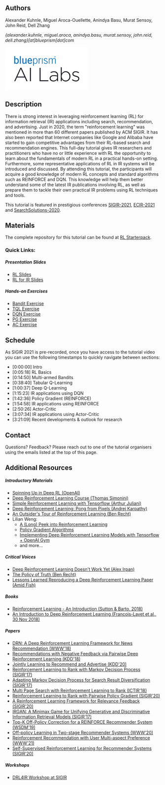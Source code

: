 ## Authors

Alexander Kuhnle, Miguel Aroca-Ouellette, Anindya Basu, Murat Sensoy, John Reid, Dell Zhang

_{alexander.kuhnle, miguel.aroca, anindya.basu, murat.sensoy, john.reid, dell.zhang}[at]blueprism[dot]com_

![Logo](bp_ai_labs_logo.png)

## Description

There is strong interest in leveraging reinforcement learning (RL) for information retrieval (IR) applications including search, recommendation, and advertising. Just in 2020, the term "reinforcement learning" was mentioned in more than 60 different papers published by ACM SIGIR. It has also been reported that Internet companies like Google and Alibaba have started to gain competitive advantages from their RL-based search and recommendation engines. This full-day tutorial gives IR researchers and practitioners who have no or little experience with RL the opportunity to learn about the fundamentals of modern RL in a practical hands-on setting. Furthermore, some representative applications of RL in IR systems will be introduced and discussed. By attending this tutorial, the participants will acquire a good knowledge of modern RL concepts and standard algorithms such as REINFORCE and DQN. This knowledge will help them better understand some of the latest IR publications involving RL, as well as prepare them to tackle their own practical IR problems using RL techniques and tools.

This tutorial is featured in prestigious conferences [SIGIR-2021](https://sigir.org/sigir2021/tutorials/), [ECIR-2021](https://www.ecir2021.eu/tutorials/) and [SearchSolutions-2020](https://irsg.bcs.org/SearchSolutions/2020/ss2020tutorials.php).

## Materials

The complete repository for this tutorial can be found at [RL Starterpack](https://github.com/RL-Starterpack/rl-starterpack/).

### Quick Links:

##### Presentation Slides
* [RL Slides](https://github.com/RL-Starterpack/rl-starterpack/blob/main/slides/RL_Tutorial.pdf)
* [RL for IR Slides](https://github.com/RL-Starterpack/rl-starterpack/blob/main/slides/RL_Tutorial_IR.pdf)

##### Hands-on Exercises
* [Bandit Exercise](https://github.com/RL-Starterpack/rl-starterpack/blob/main/exercises/Bandits.ipynb)
* [TQL Exercise](https://github.com/RL-Starterpack/rl-starterpack/blob/main/exercises/TQL.ipynb)
* [DQN Exercise](https://github.com/RL-Starterpack/rl-starterpack/blob/main/exercises/DQN.ipynb)
* [PG Exercise](https://github.com/RL-Starterpack/rl-starterpack/blob/main/exercises/PG.ipynb)
* [AC Exercise](https://github.com/RL-Starterpack/rl-starterpack/blob/main/exercises/AC.ipynb)

## Schedule

As SIGIR 2021 is pre-recorded, once you have access to the tutorial video you can use the following timestamps to quickly navigate between sections:

* 	[0:00:00] Intro
* 	[0:05:18] RL Basics
* 	[0:14:50] Multi-armed Bandits
* 	[0:38:40] Tabular Q-Learning
* 	[1:00:37] Deep Q-Learning
* 	[1:15:23] IR applications using DQN
* 	[1:42:36] Policy Gradient (REINFORCE)
* 	[1:54:58] IR applications using REINFORCE
* 	[2:50:26] Actor-Critic
* 	[3:07:34] IR applications using Actor-Critic
* 	[3:21:09] Recent developments & outlook for research


## Contact

Questions? Feedback? Please reach out to one of the tutorial organisers using the emails listed at the top of this page.

## Additional Resources

##### Introductory Materials

- [Spinning Up in Deep RL (OpenAI)](https://spinningup.openai.com/en/latest/index.html)
- [Deep Reinforcement Learning Course (Thomas Simonini)](https://simoninithomas.github.io/Deep_reinforcement_learning_Course/)
- [Simple Reinforcement Learning with Tensorflow (Arthur Juliani)](https://medium.com/emergent-future/simple-reinforcement-learning-with-tensorflow-part-0-q-learning-with-tables-and-neural-networks-d195264329d0)
- [Deep Reinforcement Learning: Pong from Pixels (Andrej Karpathy)](http://karpathy.github.io/2016/05/31/rl/)
- [An Outsider's Tour of Reinforcement Learning (Ben Recht)](http://www.argmin.net/2018/06/25/outsider-rl/)
- Lilian Weng:
    - [A (Long) Peek into Reinforcement Learning](https://lilianweng.github.io/lil-log/2018/02/19/a-long-peek-into-reinforcement-learning.html)
    - [Policy Gradient Algorithms](https://lilianweng.github.io/lil-log/2018/04/08/policy-gradient-algorithms.html)
    - [Implementing Deep Reinforcement Learning Models with Tensorflow + OpenAI Gym](https://lilianweng.github.io/lil-log/2018/05/05/implementing-deep-reinforcement-learning-models.html)
    - and more...

##### Critical Voices

- [Deep Reinforcement Learning Doesn't Work Yet (Alex Irpan)](https://www.alexirpan.com/2018/02/14/rl-hard.html)
- [The Policy of Truth (Ben Recht)](http://www.argmin.net/2018/02/20/reinforce/)
- [Lessons Learned Reproducing a Deep Reinforcement Learning Paper (Amid Fish)](http://amid.fish/reproducing-deep-rl)

##### Books

- [Reinforcement Learning - An Introduction (Sutton & Barto, 2018)](http://incompleteideas.net/book/RLbook2020.pdf)
- [An Introduction to Deep Reinforcement Learning (Francois-Lavet et al., 30 Nov 2018)](https://arxiv.org/abs/1811.12560)

##### Papers
- [DRN: A Deep Reinforcement Learning Framework for News Recommendation (WWW'18)](https://dl.acm.org/doi/10.1145/3178876.3185994)
- [Recommendations with Negative Feedback via Pairwise Deep Reinforcement Learning (KDD'18)](https://dl.acm.org/doi/10.1145/3219819.3219886)
- [Jointly Learning to Recommend and Advertise (KDD'20)](https://dl.acm.org/doi/10.1145/3394486.3403384)
- [Reinforcement Learning to Rank with Markov Decision Process (SIGIR'17)](https://dl.acm.org/doi/10.1145/3077136.3080685)
- [Adapting Markov Decision Process for Search Result Diversification (SIGIR'17)](https://dl.acm.org/doi/10.1145/3077136.3080775)
- [Multi Page Search with Reinforcement Learning to Rank (ICTIR'18)](https://dl.acm.org/doi/10.1145/3234944.3234977)
- [Reinforcement Learning to Rank with Pairwise Policy Gradient (SIGIR'20)](https://dl.acm.org/doi/10.1145/3397271.3401148)
- [A Reinforcement Learning Framework for Relevance Feedback (SIGIR'20)](https://dl.acm.org/doi/10.1145/3397271.3401099)
- [IRGAN: A Minimax Game for Unifying Generative and Discriminative Information Retrieval Models (SIGIR'17)](https://dl.acm.org/doi/10.1145/3077136.3080786)
- [Top-K Off-Policy Correction for a REINFORCE Recommender System (WSDM'19)](https://dl.acm.org/doi/10.1145/3289600.3290999)
- [Off-policy Learning in Two-stage Recommender Systems (WWW'20)](https://dl.acm.org/doi/10.1145/3366423.3380130)
- [Reinforcement Recommendation with User Multi-aspect Preference (WWW'21)](https://dl.acm.org/doi/10.1145/3442381.3449846)
- [Self-Supervised Reinforcement Learning for Recommender Systems (SIGIR'20)](https://dl.acm.org/doi/10.1145/3397271.3401147)

##### Workshops
- [DRL4IR Workshop at SIGIR](https://drl4ir.github.io/)
